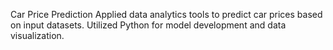 Car Price Prediction
Applied data analytics tools to predict car prices based on input datasets. Utilized
Python for model development and data visualization.
